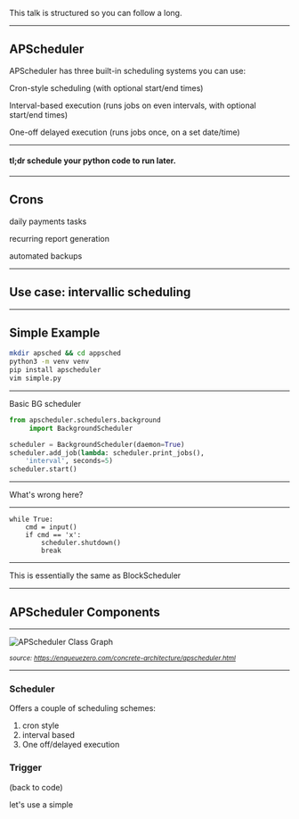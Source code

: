 This talk is structured so you can follow a long.

---

## APScheduler


APScheduler has three built-in scheduling systems you can use:

Cron-style scheduling (with optional start/end times)

Interval-based execution (runs jobs on even intervals, with optional start/end times)

One-off delayed execution (runs jobs once, on a set date/time)


---


#### tl;dr schedule your python code to run later.

---


## Crons

daily payments tasks

recurring report generation

automated backups

---

## Use case: intervallic scheduling 


---

## Simple Example

```sh
mkdir apsched && cd appsched
python3 -m venv venv
pip install apscheduler
vim simple.py
```

---

Basic BG scheduler

```python
from apscheduler.schedulers.background 
     import BackgroundScheduler

scheduler = BackgroundScheduler(daemon=True)
scheduler.add_job(lambda: scheduler.print_jobs(), 
    'interval', seconds=5)
scheduler.start()
```
---


What's wrong here?

---



```
while True:
    cmd = input()
    if cmd == 'x':
        scheduler.shutdown()
        break
```

---


This is essentially the same as BlockScheduler


---


## APScheduler Components

---


![APScheduler Class Graph](https://enqueuezero.com/static/images/apscheduler-oo.png)

<em><small>source: https://enqueuezero.com/concrete-architecture/apscheduler.html</small></em>


---

### Scheduler

Offers a couple of scheduling schemes:

1. cron style
2. interval based
3. One off/delayed execution

### Trigger



(back to code)

let's use a simple 